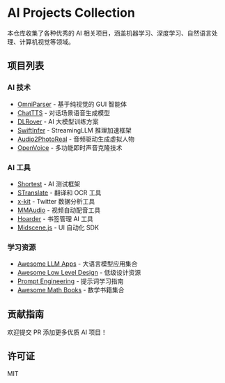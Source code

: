 # AI Projects Collection

本仓库收集了各种优秀的 AI 相关项目，涵盖机器学习、深度学习、自然语言处理、计算机视觉等领域。

## 项目列表

### AI 技术
- [OmniParser](http://t.cn/A6n4HUTW) - 基于纯视觉的 GUI 智能体
- [ChatTTS](https://github.com/2noise/ChatTTS) - 对话场景语音生成模型
- [DLRover](https://github.com/intelligent-machine-learning/dlrover) - AI 大模型训练方案
- [SwiftInfer](https://github.com/hpcaitech/SwiftInfer) - StreamingLLM 推理加速框架
- [Audio2PhotoReal](https://github.com/facebookresearch/audio2photoreal) - 音频驱动生成虚拟人物
- [OpenVoice](https://github.com/myshell-ai/OpenVoice) - 多功能即时声音克隆技术

### AI 工具  
- [Shortest](https://github.com/anti-work/shortest) - AI 测试框架
- [STranslate](https://github.com/ZGGSONG/STranslate) - 翻译和 OCR 工具
- [x-kit](https://github.com/xiaoxiunique/x-kit) - Twitter 数据分析工具
- [MMAudio](https://huggingface.co/spaces/hkchengrex/MMAudio) - 视频自动配音工具
- [Hoarder](https://github.com/hoarder-app/hoarder) - 书签管理 AI 工具
- [Midscene.js](https://github.com/web-infra-dev/midscene) - UI 自动化 SDK

### 学习资源
- [Awesome LLM Apps](https://github.com/Shubhamsaboo/awesome-llm-apps) - 大语言模型应用集合
- [Awesome Low Level Design](https://github.com/ashishps1/awesome-low-level-design) - 低级设计资源
- [Prompt Engineering](https://github.com/NirDiamant/Prompt_Engineering) - 提示词学习指南
- [Awesome Math Books](https://github.com/valeman/Awesome_Math_Books) - 数学书籍集合

## 贡献指南
欢迎提交 PR 添加更多优质 AI 项目！

## 许可证
MIT
